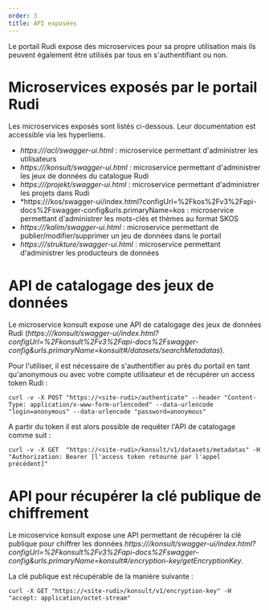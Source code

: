 ```yaml
---
order: 3
title: API exposées
---
```


Le portail Rudi expose des microservices pour sa propre utilisation mais ils peuvent également être utilisés par tous en s'authentifiant ou non.

# Microservices exposés par le portail Rudi

Les microservices exposés sont listés ci-dessous. Leur documentation est accessible via les hyperliens.

* *https://<site-rudi>/acl/swagger-ui.html* : microservice permettant d'administrer les utilisateurs
* *https://<site-rudi>/konsult/swagger-ui.html* : microservice permettant d'administrer les jeux de données du catalogue Rudi
* *https://<site-rudi>/projekt/swagger-ui.html* : microservice permettant d'administrer les projets dans Rudi
* *https://<site-rudi>/kos/swagger-ui/index.html?configUrl=%2Fkos%2Fv3%2Fapi-docs%2Fswagger-config&urls.primaryName=kos : microservice permettant d'administrer les mots-clés et thèmes au format SKOS
* *https://<site-rudi>/kalim/swagger-ui.html* : microservice permettant de publier/modifier/supprimer un jeu de données dans le portail
* *https://<site-rudi>/strukture/swagger-ui.html* : microservice permettant d'administrer les producteurs de données

# API de catalogage des jeux de données

Le microservice konsult expose une API de catalogage des jeux de données Rudi (*https://<site-rudi>/konsult/swagger-ui/index.html?configUrl=%2Fkonsult%2Fv3%2Fapi-docs%2Fswagger-config&urls.primaryName=konsult#/datasets/searchMetadatas*).


Pour l'utiliser, il est nécessaire de s'authentifier au près du portail en tant qu'anonymous ou avec votre compte utilisateur et de récupérer un access token  Rudi :

```
curl -v -X POST "https://<site-rudi>/authenticate" --header "Content-Type: application/x-www-form-urlencoded" --data-urlencode "login=anonymous" --data-urlencode "password=anonymous"
```

A partir du token il est alors possible de requêter l'API de catalogage comme suit :

```
curl -v -X GET  "https://<site-rudi>/konsult/v1/datasets/metadatas" -H "Authorization: Bearer [l'access token retourné par l'appel précédent]"
```

# API pour récupérer la clé publique de chiffrement

Le micoservice konsult expose une API permettant de récupérer la clé publique pour chiffrer les données *https://<site-rudi>/konsult/swagger-ui/index.html?configUrl=%2Fkonsult%2Fv3%2Fapi-docs%2Fswagger-config&urls.primaryName=konsult#/encryption-key/getEncryptionKey*.

La clé publique est récupérable de la manière suivante :
```
curl -X GET "https://<site-rudi>/konsult/v1/encryption-key" -H  "accept: application/octet-stream"
```  

